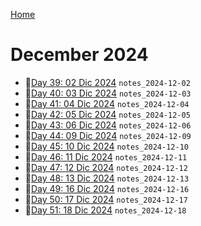 [Home](../../main.md)

# December 2024

- 📝[Day 39: 02 Dic 2024](./12/notes_2024-12-02.md) `notes_2024-12-02`
- 📝[Day 40: 03 Dic 2024](./12/notes_2024-12-03.md) `notes_2024-12-03`
- 📝[Day 41: 04 Dic 2024](./12/notes_2024-12-04.md) `notes_2024-12-04`
- 📝[Day 42: 05 Dic 2024](./12/notes_2024-12-05.md) `notes_2024-12-05`
- 📝[Day 43: 06 Dic 2024](./12/notes_2024-12-06.md) `notes_2024-12-06`
- 📝[Day 44: 09 Dic 2024](./12/notes_2024-12-09.md) `notes_2024-12-09`
- 📝[Day 45: 10 Dic 2024](./12/notes_2024-12-10.md) `notes_2024-12-10`
- 📝[Day 46: 11 Dic 2024](./12/notes_2024-12-11.md) `notes_2024-12-11`
- 📝[Day 47: 12 Dic 2024](./12/notes_2024-12-12.md) `notes_2024-12-12`
- 📝[Day 48: 13 Dic 2024](./12/notes_2024-12-13.md) `notes_2024-12-13`
- 📝[Day 49: 16 Dic 2024](./12/notes_2024-12-16.md) `notes_2024-12-16`
- 📝[Day 50: 17 Dic 2024](./12/notes_2024-12-17.md) `notes_2024-12-17`
- 📝[Day 51: 18 Dic 2024](./12/notes_2024-12-18.md) `notes_2024-12-18`
